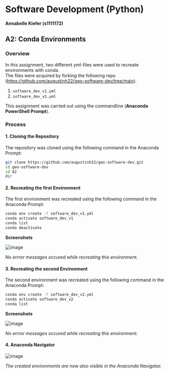 # Software Development (Python) 

**Annabelle Kiefer (s1111172)**  

## A2: Conda Environments

### Overview 

In this assignment, two different yml-files were used to recreate environments with conda.  
The files were acquired by forking the following repo (https://github.com/augustinh22/geo-software-dev/tree/main).

1. `software_dev_v1.yml`
2. `software_dev_v2.yml`  

This assignment was carried out using the commandline (**Anaconda PowerShell Prompt**).

### Process
#### 1. Cloning the Repository

The repository was cloned using the following command in the Anaconda Prompt:

```bash
git clone https://github.com/augustinh22/geo-software-dev.git 
cd geo-software-dev
cd A2
dir
```
#### 2. Recreating the first Environment

The first environment was recreated using the following command in the Anaconda Prompt:

```bash  
conda env create -f software_dev_v1.yml  
conda activate software_dev_v1
conda list
conda deactivate
```
**Screenshots**

![image](https://github.com/user-attachments/assets/29d72219-8aca-4b05-94ca-80633b23fd12)

*No errror messages occured while recreating this environment.*

#### 3. Recreating the second Environment

The second environment was recreated using the following command in the Anaconda Prompt:

```bash  
conda env create -f software_dev_v2.yml  
conda activate software_dev_v2
conda list
```
**Screenshots**

![image](https://github.com/user-attachments/assets/339868d8-42df-4dd9-9e7d-4302b7d5162b)

*No errror messages occured while recreating this environment.*

#### 4. Anaconda Navigator

![image](https://github.com/user-attachments/assets/5bf83ef7-944f-4da3-8e6a-ec0fa70f7107)

*The created environments are now also visible in the Anaconda Navigator.*











